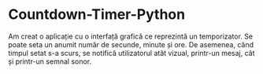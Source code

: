 # Countdown-Timer-Python

Am creat o aplicație cu o interfață grafică ce reprezintă un temporizator. 
Se poate seta un anumit număr de secunde, minute și ore. De asemenea, 
când timpul setat s-a scurs, se notifică utilizatorul atât vizual, 
printr-un mesaj, cât și printr-un semnal sonor.

